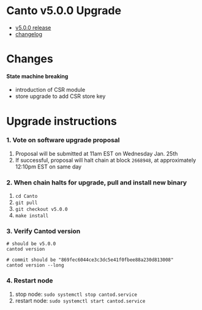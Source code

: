 # Canto v5.0.0 Upgrade
- [v5.0.0 release](https://github.com/Canto-Network/Canto/releases/tag/v5.0.0)
- [changelog](https://github.com/Canto-Network/Canto/compare/v4.0.0...v5.0.0)

# Changes
#### State machine breaking
- introduction of CSR module
- store upgrade to add CSR store key

# Upgrade instructions
### 1. Vote on software upgrade proposal
1. Proposal will be submitted at 11am EST on Wednesday Jan. 25th
2. If successful, proposal will halt chain at block `2668948`, at approximately 12:10pm EST on same day

### 2. When chain halts for upgrade, pull and install new binary
1. `cd Canto`
2. `git pull`
3. `git checkout v5.0.0`
4. `make install`

### 3. Verify Cantod version
```
# should be v5.0.0
cantod version

# commit should be "869fec6044ce3c3dc5e41f0fbee88a230d813008"
cantod version --long
```

### 4. Restart node
1. stop node: `sudo systemctl stop cantod.service`
2. restart node: `sudo systemctl start cantod.service`
